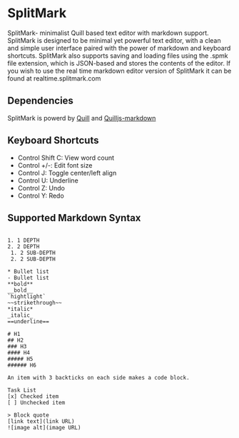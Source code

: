 # SplitMark

SplitMark- minimalist Quill based text editor with markdown support.
<br>
SplitMark is designed to be minimal yet powerful text editor, with a clean and simple user interface paired with the power of markdown and keyboard shortcuts. SplitMark also supports saving and loading files using the .spmk file extension, which is JSON-based and stores the contents of the editor. If you wish to use the real time markdown editor version of SplitMark it can be found at realtime.splitmark.com

## Dependencies
SplitMark is powerd by [Quill](https://quilljs.com/) and [Quilljs-markdown](https://cloverhearts.github.io/quilljs-markdown/)

## Keyboard Shortcuts
* Control Shift C: View word count
* Control +/-: Edit font size
* Control J: Toggle center/left align
* Control U: Underline
* Control Z: Undo
* Control Y: Redo

## Supported Markdown Syntax
```

1. 1 DEPTH
2. 2 DEPTH
 1. 2 SUB-DEPTH
 2. 2 SUB-DEPTH

* Bullet list
- Bullet list
**bold**
__bold__
`hightlight`
~~strikethrough~~
*italic*
_italic_
==underline==

# H1
## H2
### H3
#### H4
##### H5
###### H6

An item with 3 backticks on each side makes a code block.

Task List
[x] Checked item
[ ] Unchecked item

> Block quote
[link text](link URL)
![image alt](image URL)

```